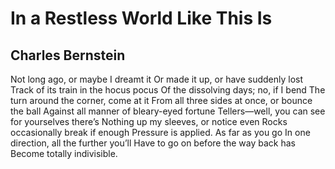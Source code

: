 # In a Restless World Like This Is
## Charles Bernstein
Not long ago, or maybe I dreamt it
Or made it up, or have suddenly lost
Track of its train in the hocus pocus
Of the dissolving days; no, if I bend
The turn around the corner, come at it
From all three sides at once, or bounce the ball
Against all manner of bleary-eyed fortune
Tellers—well, you can see for yourselves there’s
Nothing up my sleeves, or notice even
Rocks occasionally break if enough
Pressure is applied. As far as you go
In one direction, all the further you’ll
Have to go on before the way back has
Become totally indivisible.